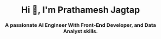 <h1 align="center">Hi 👋, I'm Prathamesh Jagtap</h1>
<h3 align="center">A passionate AI Engineer With Front-End Developer, and Data Analyst skills.</h3>
